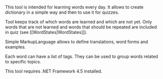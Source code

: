 This tool is intended for learning words every day.
It allows to create dictionary in a simple way and then to use it for quizzes.

Tool keeps track of which words are learned and which are not yet.
Only words that are not learned and words that should be repeated are included in quiz (see [[WordStates|WordStates]]).

Simple MarkupLanguage allows to define translations, word forms and examples.

Each word can have a list of tags. They can be used to group words related to specific topics.

This tool requires .NET Framework 4.5 installed.
